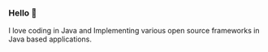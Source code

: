 ### Hello 👋

I love coding in Java and Implementing various open source frameworks in Java based applications.

